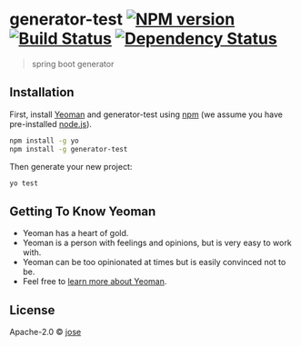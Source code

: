 # generator-test [![NPM version][npm-image]][npm-url] [![Build Status][travis-image]][travis-url] [![Dependency Status][daviddm-image]][daviddm-url]
> spring boot generator

## Installation

First, install [Yeoman](http://yeoman.io) and generator-test using [npm](https://www.npmjs.com/) (we assume you have pre-installed [node.js](https://nodejs.org/)).

```bash
npm install -g yo
npm install -g generator-test
```

Then generate your new project:

```bash
yo test
```

## Getting To Know Yeoman

 * Yeoman has a heart of gold.
 * Yeoman is a person with feelings and opinions, but is very easy to work with.
 * Yeoman can be too opinionated at times but is easily convinced not to be.
 * Feel free to [learn more about Yeoman](http://yeoman.io/).

## License

Apache-2.0 © [jose](jose)


[npm-image]: https://badge.fury.io/js/generator-test.svg
[npm-url]: https://npmjs.org/package/generator-test
[travis-image]: https://travis-ci.org/we/generator-test.svg?branch=master
[travis-url]: https://travis-ci.org/we/generator-test
[daviddm-image]: https://david-dm.org/we/generator-test.svg?theme=shields.io
[daviddm-url]: https://david-dm.org/we/generator-test